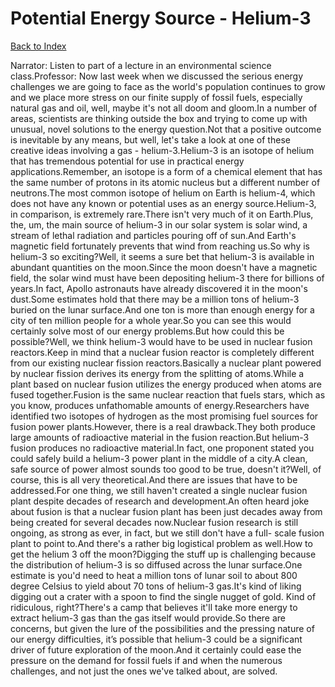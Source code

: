 # Potential Energy Source - Helium-3
[Back to Index](https://github.com/windows10010/tpoExtractor/blog/master/README.md)

Narrator: Listen to part of a lecture in an environmental science class.Professor: Now last week when we discussed the serious energy challenges we are going to face as the world's population continues to grow and we place more stress on our finite supply of fossil fuels, especially natural gas and oil, well, maybe it's not all doom and gloom.In a number of areas, scientists are thinking outside the box and trying to come up with unusual, novel solutions to the energy question.Not that a positive outcome is inevitable by any means, but well, let's take a look at one of these creative ideas involving a gas - helium-3.Helium-3 is an isotope of helium that has tremendous potential for use in practical energy applications.Remember, an isotope is a form of a chemical element that has the same number of protons in its atomic nucleus but a different number of neutrons.The most common isotope of helium on Earth is helium-4, which does not have any known or potential uses as an energy source.Helium-3, in comparison, is extremely rare.There isn't very much of it on Earth.Plus, the, um, the main source of helium-3 in our solar system is solar wind, a stream of lethal radiation and particles pouring off of sun.And Earth's magnetic field fortunately prevents that wind from reaching us.So why is helium-3 so exciting?Well, it seems a sure bet that helium-3 is available in abundant quantities on the moon.Since the moon doesn't have a magnetic field, the solar wind must have been depositing helium-3 there for billions of years.In fact, Apollo astronauts have already discovered it in the moon's dust.Some estimates hold that there may be a million tons of helium-3 buried on the lunar surface.And one ton is more than enough energy for a city of ten million people for a whole year.So you can see this would certainly solve most of our energy problems.But how could this be possible?Well, we think helium-3 would have to be used in nuclear fusion reactors.Keep in mind that a nuclear fusion reactor is completely different from our existing nuclear fission reactors.Basically a nuclear plant powered by nuclear fission derives its energy from the splitting of atoms.While a plant based on nuclear fusion utilizes the energy produced when atoms are fused together.Fusion is the same nuclear reaction that fuels stars, which as you know, produces unfathomable amounts of energy.Researchers have identified two isotopes of hydrogen as the most promising fuel sources for fusion power plants.However, there is a real drawback.They both produce large amounts of radioactive material in the fusion reaction.But helium-3 fusion produces no radioactive material.In fact, one proponent stated you could safely build a helium-3 power plant in the middle of a city.A clean, safe source of power almost sounds too good to be true, doesn't it?Well, of course, this is all very theoretical.And there are issues that have to be addressed.For one thing, we still haven't created a single nuclear fusion plant despite decades of research and development.An often heard joke about fusion is that a nuclear fusion plant has been just decades away from being created for several decades now.Nuclear fusion research is still ongoing, as strong as ever, in fact, but we still don't have a full- scale fusion plant to point to.And there's a rather big logistical problem as well.How to get the helium 3 off the moon?Digging the stuff up is challenging because the distribution of helium-3 is so diffused across the lunar surface.One estimate is you'd need to heat a million tons of lunar soil to about 800 degree Celsius to yield about 70 tons of helium-3 gas.It's kind of liking digging out a crater with a spoon to find the single nugget of gold. Kind of ridiculous, right?There's a camp that believes it'll take more energy to extract helium-3 gas than the gas itself would provide.So there are concerns, but given the lure of the possibilities and the pressing nature of our energy difficulties, it’s possible that helium-3 could be a significant driver of future exploration of the moon.And it certainly could ease the pressure on the demand for fossil fuels if and when the numerous challenges, and not just the ones we've talked about, are solved. 